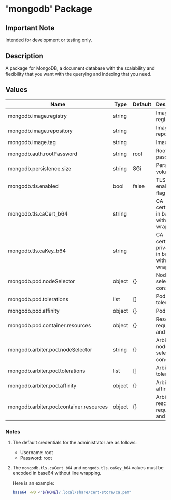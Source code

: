 # 'mongodb' Package

## Important Note

Intended for development or testing only.

## Description

A package for MongoDB, a document database with the scalability and flexibility that you want with the querying and
indexing that you need.

## Values

| Name                                    | Type   | Default | Description                                                 |
|-----------------------------------------|--------|---------|-------------------------------------------------------------|
| mongodb.image.registry                  | string |         | Image registry                                              |
| mongodb.image.repository                | string |         | Image repository                                            |
| mongodb.image.tag                       | string |         | Image tag                                                   |
| mongodb.auth.rootPassword               | string | root    | Root password                                               |
| mongodb.persistence.size                | string | 8Gi     | Persistence volume size                                     |
| mongodb.tls.enabled                     | bool   | false   | TLS enabled flag                                            |
| mongodb.tls.caCert_b64                  | string |         | CA certificate, in base64 without line wrapping             |
| mongodb.tls.caKey_b64                   | string |         | CA certificate private key, in base64 without line wrapping |
| mongodb.pod.nodeSelector                | object | {}      | Node selection constraint                                   |
| mongodb.pod.tolerations                 | list   | []      | Pod tolerations                                             |
| mongodb.pod.affinity                    | object | {}      | Pod affinity                                                |
| mongodb.pod.container.resources         | object | {}      | Resource requests and limits                                |
| mongodb.arbiter.pod.nodeSelector        | string | {}      | Arbiter node selection constraint                           |
| mongodb.arbiter.pod.tolerations         | list   | []      | Arbiter pod tolerations                                     |
| mongodb.arbiter.pod.affinity            | object | {}      | Arbiter pod affinity                                        |
| mongodb.arbiter.pod.container.resources | object | {}      | Arbiter resource requests and limits                        |

### Notes

1. The default credentials for the administrator are as follows:

    * Username: root
    * Password: root

2. The `mongodb.tls.caCert_b64` and `mongodb.tls.caKey_b64` values must be encoded in base64 without line wrapping.

   Here is an example:
   ```bash
   base64 -w0 <"${HOME}/.local/share/cert-store/ca.pem"
   ```
